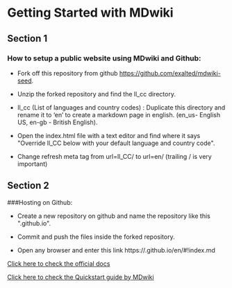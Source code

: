 # Getting Started with MDwiki


## Section 1
### How to setup a public website using MDwiki and Github:

* Fork off this repository from github https://github.com/exalted/mdwiki-seed.

* Unzip the forked repository and find the ll_cc directory.

* ll_cc (List of languages and country codes) : Duplicate this directory and rename it to ‘en’ to create a markdown page in english. (en_us- English US, en-gb - British English).

* Open the index.html file with a text editor and find where it says "Override ll_CC below with your default language and country code".

* Change refresh meta tag from url=ll_CC/ to url=en/ (trailing / is very important)



## Section 2
###Hosting on Github:

* Create a new repository on github and name the repository like this "<your username>.github.io".

* Commit and push the files inside the forked repository.

* Open any browser and enter this link https://<your username>.github.io/en/#!index.md


[Click here to check the official docs](http://dynalon.github.io/mdwiki/#!tutorials/github.md)

[Click here to check the Quickstart guide by MDwiki](http://dynalon.github.io/mdwiki/#!quickstart.md)
